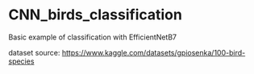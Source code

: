 # CNN_birds_classification
Basic example of classification with EfficientNetB7

dataset source: https://www.kaggle.com/datasets/gpiosenka/100-bird-species
